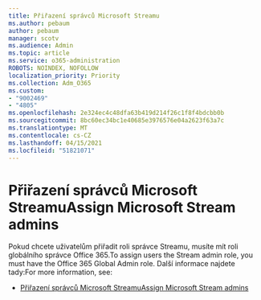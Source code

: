 ```yaml
---
title: Přiřazení správců Microsoft Streamu
ms.author: pebaum
author: pebaum
manager: scotv
ms.audience: Admin
ms.topic: article
ms.service: o365-administration
ROBOTS: NOINDEX, NOFOLLOW
localization_priority: Priority
ms.collection: Adm_O365
ms.custom:
- "9002469"
- "4805"
ms.openlocfilehash: 2e324ec4c48dfa63b419d214f26c1f8f4bdcbb0b
ms.sourcegitcommit: 8bc60ec34bc1e40685e3976576e04a2623f63a7c
ms.translationtype: MT
ms.contentlocale: cs-CZ
ms.lasthandoff: 04/15/2021
ms.locfileid: "51821071"
---
```

# <a name="assign-microsoft-stream-admins"></a><span data-ttu-id="f5372-102">Přiřazení správců Microsoft Streamu</span><span class="sxs-lookup"><span data-stu-id="f5372-102">Assign Microsoft Stream admins</span></span>

<span data-ttu-id="f5372-103">Pokud chcete uživatelům přiřadit roli správce Streamu, musíte mít roli globálního správce Office 365.</span><span class="sxs-lookup"><span data-stu-id="f5372-103">To assign users the Stream admin role, you must have the Office 365 Global Admin role.</span></span> <span data-ttu-id="f5372-104">Další informace najdete tady:</span><span class="sxs-lookup"><span data-stu-id="f5372-104">For more information, see:</span></span>

- [<span data-ttu-id="f5372-105">Přiřazení správců Microsoft Streamu</span><span class="sxs-lookup"><span data-stu-id="f5372-105">Assign Microsoft Stream admins</span></span>](https://docs.microsoft.com/stream/assign-administrator-user-role)

